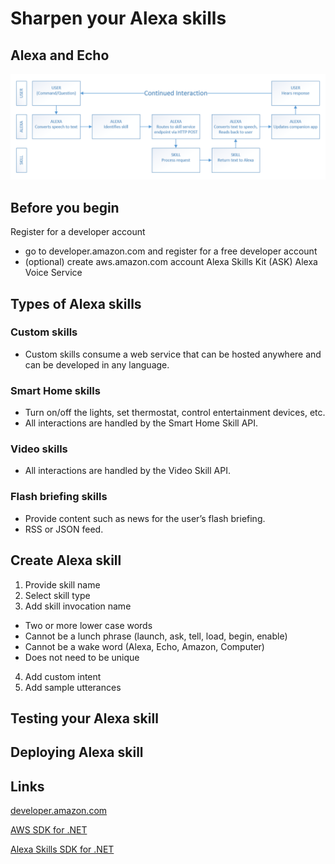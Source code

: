# Sharpen your Alexa skills

## Alexa and Echo

![flow diagram](flow.png)



## Before you begin

Register for a developer account
-	go to developer.amazon.com and register for a free developer account
-	(optional) create aws.amazon.com account
Alexa Skills Kit (ASK)
Alexa Voice Service



## Types of Alexa skills

### Custom skills
- Custom skills consume a web service that can be hosted anywhere and can be developed in any language.

### Smart Home skills
- Turn on/off the lights, set thermostat, control entertainment devices, etc.
- All interactions are handled by the Smart Home Skill API.

### Video skills
- All interactions are handled by the Video Skill API.

### Flash briefing skills
- Provide content such as news for the user’s flash briefing. 
- RSS or JSON feed.



## Create Alexa skill

1.	Provide skill name
2.	Select skill type
3.	Add skill invocation name
- Two or more lower case words
- Cannot be a lunch phrase (launch, ask, tell, load, begin, enable)
- Cannot be a wake word (Alexa, Echo, Amazon, Computer)
- Does not need to be unique
4.	Add custom intent
5.	Add sample utterances



## Testing your Alexa skill



## Deploying Alexa skill



## Links

[developer.amazon.com](http://developer.amazon.com)

[AWS SDK for .NET](https://aws.amazon.com/sdk-for-net/)

[Alexa Skills SDK for .NET](https://github.com/timheuer/alexa-skills-dotnet)